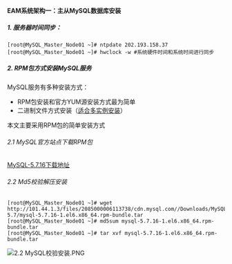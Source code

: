 #### EAM系统架构一：主从MySQL数据库安装

##### 1. 服务器时间同步：

```language
[root@MySQL_Master_Node01 ~]# ntpdate 202.193.158.37
[root@MySQL_Master_Node01 ~]# hwclock -w #系统硬件时间和系统时间进行同步
```

##### 2. RPM包方式安装MySQL服务

MySQL服务有多种安装方式：
* RPM包安装和官方YUM源安装方式最为简单
* 二进制文件方式安装（[适合多实例安装](http://www.jianshu.com/p/f7fbcb6909ef)）

本文主要采用RPM包的简单安装方式

###### 2.1 MySQL官方站点下载RPM包
[MySQL-5.7.16下载地址](http://101.44.1.3/files/2085000006113738/cdn.mysql.com//Downloads/MySQL-5.7/mysql-5.7.16-1.el6.x86_64.rpm-bundle.tar)

###### 2.2 Md5校验解压安装
```language
[root@MySQL_Master_Node01 ~]# wget http://101.44.1.3/files/2085000006113738/cdn.mysql.com//Downloads/MySQL-5.7/mysql-5.7.16-1.el6.x86_64.rpm-bundle.tar
[root@MySQL_Master_Node01 ~]# md5sum mysql-5.7.16-1.el6.x86_64.rpm-bundle.tar
[root@MySQL_Master_Node01 ~]# tar xvf mysql-5.7.16-1.el6.x86_64.rpm-bundle.tar
```
![2.2 MySQL校验安装.PNG](D:\EAM系统基础架构\EAM-system-infrastructure\Pictures\2.2MySQL校验安装.PNG)
